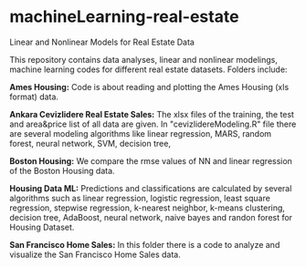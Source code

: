 # machineLearning-real-estate
Linear and Nonlinear Models for Real Estate Data

This repository contains data analyses, linear and nonlinear modelings, machine learning codes for different real estate datasets. Folders include:

**Ames Housing:** Code is about reading and plotting the Ames Housing (xls format) data.

**Ankara Cevizlidere Real Estate Sales:** The xlsx files of the training, the test and area&price list of all data are given. In "cevizlidereModeling.R" file there are several modeling algorithms like linear regression, MARS, random forest, neural network, SVM, decision tree,  

**Boston Housing:** We compare the rmse values of NN and linear regression of the Boston Housing data.

**Housing Data ML:** Predictions and classifications are calculated by several algorithms such as linear regression, logistic regression, least square regression, stepwise regression, k-nearest neighbor, k-means clustering, decision tree, AdaBoost, neural network, naive bayes and randon forest for Housing Dataset.

**San Francisco Home Sales:** In this folder there is a code to analyze and visualize the San Francisco Home Sales data.
